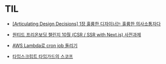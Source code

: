 # TIL

- [[Articulating Design Decisions] 1장 훌륭한 디자이너는 훌륭한 의사소통자다](https://github.com/Tolluset/TIL/issues/4)

- [원티드 프리온보딩 챌린지 10월 (CSR / SSR with Next.js) 사전과제](https://github.com/Tolluset/TIL/issues/3)

- [AWS Lambda로 cron job 돌리기](https://github.com/Tolluset/TIL/issues/2)

- [타입스크립트 타입가드의 스코프](https://github.com/Tolluset/TIL/issues/1)
